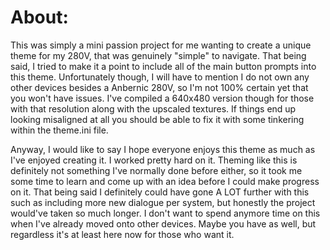 # About:
This was simply a mini passion project for me wanting to create a unique theme for my 280V, that was genuinely "simple" to navigate. That being said, I tried to make it a point to include all of the main button prompts into this theme. Unfortunately though, I will have to mention I do not own any other devices besides a Anbernic 280V, so I'm not 100% certain yet that you won't have issues. I've compiled a 640x480 version though for those with that resolution along with the upscaled textures. If things end up looking misaligned at all you should be able to fix it with some tinkering within the theme.ini file. 

Anyway, I would like to say I hope everyone enjoys this theme as much as I've enjoyed creating it. I worked pretty hard on it. Theming like this is definitely not something I've normally done before either, so it took me some time to learn and come up with an idea before I could make progress on it. That being said I definitely could have gone A LOT further with this such as including more new dialogue per system, but honestly the project would've taken so much longer. I don't want to spend anymore time on this when I've already moved onto other devices. Maybe you have as well, but regardless it's at least here now for those who want it.

